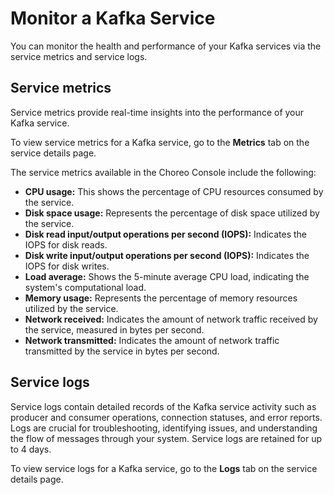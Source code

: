# Monitor a Kafka Service

You can monitor the health and performance of your Kafka services via the service metrics and service logs.  

## Service metrics

Service metrics provide real-time insights into the performance of your Kafka service.

To view service metrics for a Kafka service, go to the **Metrics** tab on the service details page.

The service metrics available in the Choreo Console include the following:

- **CPU usage:** This shows the percentage of CPU resources consumed by the service.
- **Disk space usage:** Represents the percentage of disk space utilized by the service.
- **Disk read input/output operations per second (IOPS):** Indicates the IOPS for disk reads.
- **Disk write input/output operations per second (IOPS):** Indicates the IOPS for disk writes.
- **Load average:** Shows the 5-minute average CPU load, indicating the system's computational load.
- **Memory usage:** Represents the percentage of memory resources utilized by the service.
- **Network received:** Indicates the amount of network traffic received by the service, measured in bytes per second.
- **Network transmitted:** Indicates the amount of network traffic transmitted by the service in bytes per second.

## Service logs

Service logs contain detailed records of the Kafka service activity such as producer and consumer operations, connection statuses, and error reports. Logs are crucial for troubleshooting, identifying issues, and understanding the flow of messages through your system. Service logs are retained for up to 4 days.

To view service logs for a Kafka service, go to the **Logs** tab on the service details page.

